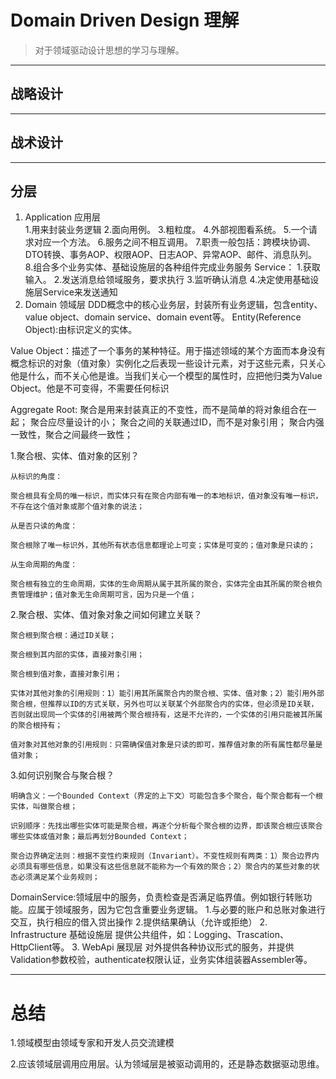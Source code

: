 # Domain Driven Design 理解
>对于领域驱动设计思想的学习与理解。

---

## 战略设计

---
## 战术设计






---


## 分层
1. Application 应用层   
1.用来封装业务逻辑
2.面向用例。
3.粗粒度。
    4.外部视图看系统。
    5.一个请求对应一个方法。
    6.服务之间不相互调用。
    7.职责一般包括：跨模块协调、DTO转换、事务AOP、权限AOP、日志AOP、异常AOP、邮件、消息队列。
    8.组合多个业务实体、基础设施层的各种组件完成业务服务
    Service：
    1.获取输入。
    2.发送消息给领域服务，要求执行
    3.监听确认消息
    4.决定使用基础设施层Service来发送通知
1. Domain 领域层
 DDD概念中的核心业务层，封装所有业务逻辑，包含entity、value object、domain service、domain event等。
    Entity(Reference Object):由标识定义的实体。

Value Object：描述了一个事务的某种特征。用于描述领域的某个方面而本身没有概念标识的对象（值对象）实例化之后表现一些设计元素，对于这些元素，只关心他是什么，而不关心他是谁。当我们关心一个模型的属性时，应把他归类为Value Object。他是不可变得，不需要任何标识

Aggregate Root: 聚合是用来封装真正的不变性，而不是简单的将对象组合在一起；
				聚合应尽量设计的小；
				聚合之间的关联通过ID，而不是对象引用；
				聚合内强一致性，聚合之间最终一致性；

1.聚合根、实体、值对象的区别？

	从标识的角度：

	聚合根具有全局的唯一标识，而实体只有在聚合内部有唯一的本地标识，值对象没有唯一标识，不存在这个值对象或那个值对象的说法；

	从是否只读的角度：

	聚合根除了唯一标识外，其他所有状态信息都理论上可变；实体是可变的；值对象是只读的；

	从生命周期的角度：

	聚合根有独立的生命周期，实体的生命周期从属于其所属的聚合，实体完全由其所属的聚合根负责管理维护；值对象无生命周期可言，因为只是一个值；

2.聚合根、实体、值对象对象之间如何建立关联？

	聚合根到聚合根：通过ID关联；

	聚合根到其内部的实体，直接对象引用；

	聚合根到值对象，直接对象引用；

	实体对其他对象的引用规则：1）能引用其所属聚合内的聚合根、实体、值对象；2）能引用外部聚合根，但推荐以ID的方式关联，另外也可以关联某个外部聚合内的实体，但必须是ID关联，否则就出现同一个实体的引用被两个聚合根持有，这是不允许的，一个实体的引用只能被其所属的聚合根持有；

	值对象对其他对象的引用规则：只需确保值对象是只读的即可，推荐值对象的所有属性都尽量是值对象；

3.如何识别聚合与聚合根？

	明确含义：一个Bounded Context（界定的上下文）可能包含多个聚合，每个聚合都有一个根实体，叫做聚合根；

	识别顺序：先找出哪些实体可能是聚合根，再逐个分析每个聚合根的边界，即该聚合根应该聚合哪些实体或值对象；最后再划分Bounded Context；

	聚合边界确定法则：根据不变性约束规则（Invariant）。不变性规则有两类：1）聚合边界内必须具有哪些信息，如果没有这些信息就不能称为一个有效的聚合；2）聚合内的某些对象的状态必须满足某个业务规则；
DomainService:领域层中的服务，负责检查是否满足临界值。例如银行转账功能。应属于领域服务，因为它包含重要业务逻辑。
		1.与必要的账户和总账对象进行交互，执行相应的借入贷出操作
		2.提供结果确认（允许或拒绝）
2. Infrastructure 基础设施层
    提供公共组件，如：Logging、Trascation、HttpClient等。
3. WebApi 展现层
   对外提供各种协议形式的服务，并提供Validation参数校验，authenticate权限认证，业务实体组装器Assembler等。




---
# 总结
 1.领域模型由领域专家和开发人员交流建模

 2.应该领域层调用应用层。认为领域层是被驱动调用的，还是静态数据驱动思维。